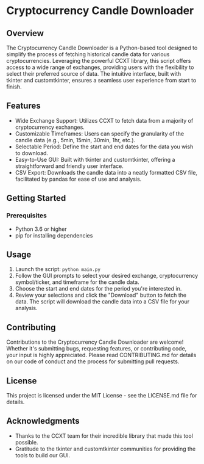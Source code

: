 # Cryptocurrency Candle Downloader
## Overview
The Cryptocurrency Candle Downloader is a Python-based tool designed to simplify the process of fetching historical candle data for various cryptocurrencies. Leveraging the powerful CCXT library, this script offers access to a wide range of exchanges, providing users with the flexibility to select their preferred source of data. The intuitive interface, built with tkinter and customtkinter, ensures a seamless user experience from start to finish.

## Features
- Wide Exchange Support: Utilizes CCXT to fetch data from a majority of cryptocurrency exchanges.
- Customizable Timeframes: Users can specify the granularity of the candle data (e.g., 5min, 15min, 30min, 1hr, etc.).
- Selectable Period: Define the start and end dates for the data you wish to download.
- Easy-to-Use GUI: Built with tkinter and customtkinter, offering a straightforward and friendly user interface.
- CSV Export: Downloads the candle data into a neatly formatted CSV file, facilitated by pandas for ease of use and analysis.

## Getting Started
### Prerequisites
- Python 3.6 or higher
- pip for installing dependencies

## Usage
1) Launch the script:
``` python main.py ```
2) Follow the GUI prompts to select your desired exchange, cryptocurrency symbol/ticker, and timeframe for the candle data.
3) Choose the start and end dates for the period you're interested in.
4) Review your selections and click the "Download" button to fetch the data. The script will download the candle data into a CSV file for your analysis.

## Contributing
Contributions to the Cryptocurrency Candle Downloader are welcome! Whether it's submitting bugs, requesting features, or contributing code, your input is highly appreciated. Please read CONTRIBUTING.md for details on our code of conduct and the process for submitting pull requests.

## License
This project is licensed under the MIT License - see the LICENSE.md file for details.

## Acknowledgments
- Thanks to the CCXT team for their incredible library that made this tool possible.
- Gratitude to the tkinter and customtkinter communities for providing the tools to build our GUI.
